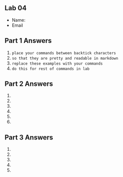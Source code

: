 ## Lab 04

- Name:
- Email

## Part 1 Answers

1. `place your commands between backtick characters`
2. `so that they are pretty and readable in markdown`
3. `replace these examples with your commands`
4. `do this for rest of commands in lab`

## Part 2 Answers

1.
2.
3.
4.
5.
6.

## Part 3 Answers

1.
2.
3.
4.
5.
